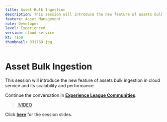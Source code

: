 ```yaml
---
title: Asset Bulk Ingestion
description: This session will introduce the new feature of assets bulk ingestion in cloud service and its scalability & performance.
feature: Asset Management
role: Developer
level: Experienced
version: cloud-service
kt: 7168
thumbnail: 331769.jpg
---
```


# Asset Bulk Ingestion 

This session will introduce the new feature of assets bulk ingestion in cloud service and its scalability and performance.

Continue the conversation in **[Experience League Communities](http://adobe.ly/36Yd3v6)**.

>[!VIDEO](https://video.tv.adobe.com/v/331769/?quality=12&learn=on&hidetitle=true)

Click **[here](/help/events/assets/asset-bulk-ingestion.pdf)** for the session slides.
